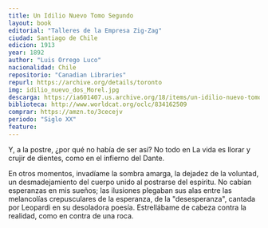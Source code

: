 ```yaml
---
title: Un Idilio Nuevo Tomo Segundo
layout: book
editorial: "Talleres de la Empresa Zig-Zag"
ciudad: Santiago de Chile
edicion: 1913
year: 1892
author: "Luis Orrego Luco"
nacionalidad: Chile
repositorio: "Canadian Libraries"
repurl: https://archive.org/details/toronto 
img: idilio_nuevo_dos_Morel.jpg
descarga: https://ia601407.us.archive.org/18/items/un-idilio-nuevo-tomo-ii-luis-orrego-luco/Un%20idilio%20nuevo%20Tomo%20II%20-%20Luis%20Orrego%20Luco.pdf
biblioteca: http://www.worldcat.org/oclc/834162509
comprar: https://amzn.to/3cecejv
periodo: "Siglo XX"
feature: 
---
```

 

Y, a la postre, ¿por qué no había de ser así? No todo en La vida es llorar y crujir de dientes, como en el infierno del Dante.

En otros momentos, invadíame la sombra amarga, la dejadez de la voluntad, un desmadejamiento del cuerpo unido al postrarse del espíritu. No cabían esperanzas en mis sueños; las ilusiones plegaban sus alas entre las melancolías crepusculares de la esperanza, de la "desesperanza", cantada por Leopardi en su desoladora poesía. Estrellábame de cabeza contra la realidad, como en contra de una roca.
